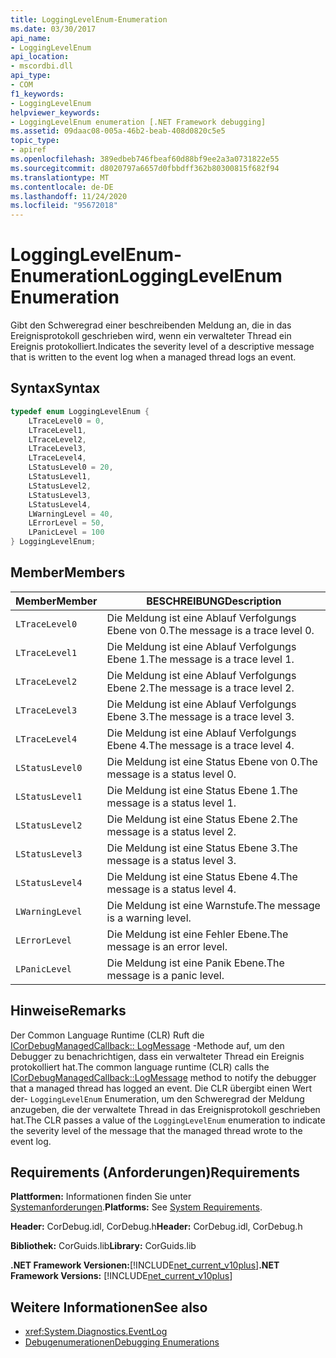```yaml
---
title: LoggingLevelEnum-Enumeration
ms.date: 03/30/2017
api_name:
- LoggingLevelEnum
api_location:
- mscordbi.dll
api_type:
- COM
f1_keywords:
- LoggingLevelEnum
helpviewer_keywords:
- LoggingLevelEnum enumeration [.NET Framework debugging]
ms.assetid: 09daac08-005a-46b2-beab-408d0820c5e5
topic_type:
- apiref
ms.openlocfilehash: 389edbeb746fbeaf60d88bf9ee2a3a0731822e55
ms.sourcegitcommit: d8020797a6657d0fbbdff362b80300815f682f94
ms.translationtype: MT
ms.contentlocale: de-DE
ms.lasthandoff: 11/24/2020
ms.locfileid: "95672018"
---
```

# <a name="logginglevelenum-enumeration"></a><span data-ttu-id="b599e-102">LoggingLevelEnum-Enumeration</span><span class="sxs-lookup"><span data-stu-id="b599e-102">LoggingLevelEnum Enumeration</span></span>

<span data-ttu-id="b599e-103">Gibt den Schweregrad einer beschreibenden Meldung an, die in das Ereignisprotokoll geschrieben wird, wenn ein verwalteter Thread ein Ereignis protokolliert.</span><span class="sxs-lookup"><span data-stu-id="b599e-103">Indicates the severity level of a descriptive message that is written to the event log when a managed thread logs an event.</span></span>  
  
## <a name="syntax"></a><span data-ttu-id="b599e-104">Syntax</span><span class="sxs-lookup"><span data-stu-id="b599e-104">Syntax</span></span>  
  
```cpp  
typedef enum LoggingLevelEnum {  
    LTraceLevel0 = 0,  
    LTraceLevel1,  
    LTraceLevel2,  
    LTraceLevel3,  
    LTraceLevel4,  
    LStatusLevel0 = 20,  
    LStatusLevel1,  
    LStatusLevel2,  
    LStatusLevel3,  
    LStatusLevel4,  
    LWarningLevel = 40,  
    LErrorLevel = 50,  
    LPanicLevel = 100  
} LoggingLevelEnum;  
```  
  
## <a name="members"></a><span data-ttu-id="b599e-105">Member</span><span class="sxs-lookup"><span data-stu-id="b599e-105">Members</span></span>  
  
|<span data-ttu-id="b599e-106">Member</span><span class="sxs-lookup"><span data-stu-id="b599e-106">Member</span></span>|<span data-ttu-id="b599e-107">BESCHREIBUNG</span><span class="sxs-lookup"><span data-stu-id="b599e-107">Description</span></span>|  
|------------|-----------------|  
|`LTraceLevel0`|<span data-ttu-id="b599e-108">Die Meldung ist eine Ablauf Verfolgungs Ebene von 0.</span><span class="sxs-lookup"><span data-stu-id="b599e-108">The message is a trace level 0.</span></span>|  
|`LTraceLevel1`|<span data-ttu-id="b599e-109">Die Meldung ist eine Ablauf Verfolgungs Ebene 1.</span><span class="sxs-lookup"><span data-stu-id="b599e-109">The message is a trace level 1.</span></span>|  
|`LTraceLevel2`|<span data-ttu-id="b599e-110">Die Meldung ist eine Ablauf Verfolgungs Ebene 2.</span><span class="sxs-lookup"><span data-stu-id="b599e-110">The message is a trace level 2.</span></span>|  
|`LTraceLevel3`|<span data-ttu-id="b599e-111">Die Meldung ist eine Ablauf Verfolgungs Ebene 3.</span><span class="sxs-lookup"><span data-stu-id="b599e-111">The message is a trace level 3.</span></span>|  
|`LTraceLevel4`|<span data-ttu-id="b599e-112">Die Meldung ist eine Ablauf Verfolgungs Ebene 4.</span><span class="sxs-lookup"><span data-stu-id="b599e-112">The message is a trace level 4.</span></span>|  
|`LStatusLevel0`|<span data-ttu-id="b599e-113">Die Meldung ist eine Status Ebene von 0.</span><span class="sxs-lookup"><span data-stu-id="b599e-113">The message is a status level 0.</span></span>|  
|`LStatusLevel1`|<span data-ttu-id="b599e-114">Die Meldung ist eine Status Ebene 1.</span><span class="sxs-lookup"><span data-stu-id="b599e-114">The message is a status level 1.</span></span>|  
|`LStatusLevel2`|<span data-ttu-id="b599e-115">Die Meldung ist eine Status Ebene 2.</span><span class="sxs-lookup"><span data-stu-id="b599e-115">The message is a status level 2.</span></span>|  
|`LStatusLevel3`|<span data-ttu-id="b599e-116">Die Meldung ist eine Status Ebene 3.</span><span class="sxs-lookup"><span data-stu-id="b599e-116">The message is a status level 3.</span></span>|  
|`LStatusLevel4`|<span data-ttu-id="b599e-117">Die Meldung ist eine Status Ebene 4.</span><span class="sxs-lookup"><span data-stu-id="b599e-117">The message is a status level 4.</span></span>|  
|`LWarningLevel`|<span data-ttu-id="b599e-118">Die Meldung ist eine Warnstufe.</span><span class="sxs-lookup"><span data-stu-id="b599e-118">The message is a warning level.</span></span>|  
|`LErrorLevel`|<span data-ttu-id="b599e-119">Die Meldung ist eine Fehler Ebene.</span><span class="sxs-lookup"><span data-stu-id="b599e-119">The message is an error level.</span></span>|  
|`LPanicLevel`|<span data-ttu-id="b599e-120">Die Meldung ist eine Panik Ebene.</span><span class="sxs-lookup"><span data-stu-id="b599e-120">The message is a panic level.</span></span>|  
  
## <a name="remarks"></a><span data-ttu-id="b599e-121">Hinweise</span><span class="sxs-lookup"><span data-stu-id="b599e-121">Remarks</span></span>  

 <span data-ttu-id="b599e-122">Der Common Language Runtime (CLR) Ruft die [ICorDebugManagedCallback:: LogMessage](icordebugmanagedcallback-logmessage-method.md) -Methode auf, um den Debugger zu benachrichtigen, dass ein verwalteter Thread ein Ereignis protokolliert hat.</span><span class="sxs-lookup"><span data-stu-id="b599e-122">The common language runtime (CLR) calls the [ICorDebugManagedCallback::LogMessage](icordebugmanagedcallback-logmessage-method.md) method to notify the debugger that a managed thread has logged an event.</span></span> <span data-ttu-id="b599e-123">Die CLR übergibt einen Wert der- `LoggingLevelEnum` Enumeration, um den Schweregrad der Meldung anzugeben, die der verwaltete Thread in das Ereignisprotokoll geschrieben hat.</span><span class="sxs-lookup"><span data-stu-id="b599e-123">The CLR passes a value of the `LoggingLevelEnum` enumeration to indicate the severity level of the message that the managed thread wrote to the event log.</span></span>  
  
## <a name="requirements"></a><span data-ttu-id="b599e-124">Requirements (Anforderungen)</span><span class="sxs-lookup"><span data-stu-id="b599e-124">Requirements</span></span>  

 <span data-ttu-id="b599e-125">**Plattformen:** Informationen finden Sie unter [Systemanforderungen](../../get-started/system-requirements.md).</span><span class="sxs-lookup"><span data-stu-id="b599e-125">**Platforms:** See [System Requirements](../../get-started/system-requirements.md).</span></span>  
  
 <span data-ttu-id="b599e-126">**Header:** CorDebug.idl, CorDebug.h</span><span class="sxs-lookup"><span data-stu-id="b599e-126">**Header:** CorDebug.idl, CorDebug.h</span></span>  
  
 <span data-ttu-id="b599e-127">**Bibliothek:** CorGuids.lib</span><span class="sxs-lookup"><span data-stu-id="b599e-127">**Library:** CorGuids.lib</span></span>  
  
 <span data-ttu-id="b599e-128">**.NET Framework Versionen:**[!INCLUDE[net_current_v10plus](../../../../includes/net-current-v10plus-md.md)]</span><span class="sxs-lookup"><span data-stu-id="b599e-128">**.NET Framework Versions:** [!INCLUDE[net_current_v10plus](../../../../includes/net-current-v10plus-md.md)]</span></span>  
  
## <a name="see-also"></a><span data-ttu-id="b599e-129">Weitere Informationen</span><span class="sxs-lookup"><span data-stu-id="b599e-129">See also</span></span>

- <xref:System.Diagnostics.EventLog>
- [<span data-ttu-id="b599e-130">Debugenumerationen</span><span class="sxs-lookup"><span data-stu-id="b599e-130">Debugging Enumerations</span></span>](debugging-enumerations.md)
